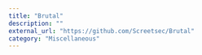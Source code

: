 ```yaml
---
title: "Brutal"
description: ""
external_url: "https://github.com/Screetsec/Brutal"
category: "Miscellaneous"
---
```

